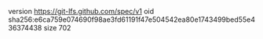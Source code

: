 version https://git-lfs.github.com/spec/v1
oid sha256:e6ca759e074690f98ae3fd61191f47e504542ea80e1743499bed55e436374438
size 702
